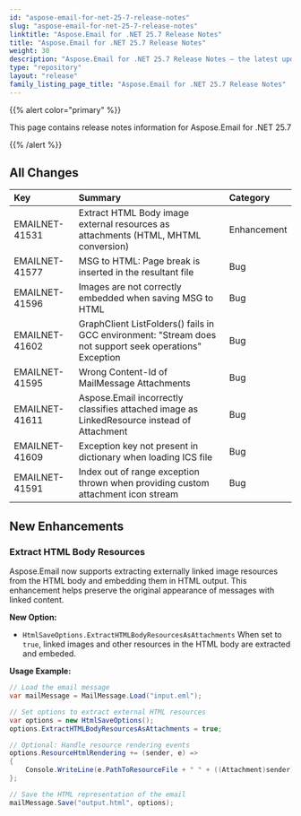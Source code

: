 ```yaml
---
id: "aspose-email-for-net-25-7-release-notes"
slug: "aspose-email-for-net-25-7-release-notes"
linktitle: "Aspose.Email for .NET 25.7 Release Notes"
title: "Aspose.Email for .NET 25.7 Release Notes"
weight: 30
description: "Aspose.Email for .NET 25.7 Release Notes – the latest updates and fixes."
type: "repository"
layout: "release"
family_listing_page_title: "Aspose.Email for .NET 25.7 Release Notes"
---
```


{{% alert color="primary" %}}

This page contains release notes information for Aspose.Email for .NET 25.7

{{% /alert %}}

## **All Changes**

|**Key**|**Summary**|**Category**|
| :- | :- | :- |
|EMAILNET-41531|Extract HTML Body image external resources as attachments (HTML, MHTML conversion)|Enhancement|
|EMAILNET-41577|MSG to HTML: Page break is inserted in the resultant file|Bug|
|EMAILNET-41596|Images are not correctly embedded when saving MSG to HTML|Bug|
|EMAILNET-41602|GraphClient ListFolders() fails in GCC environment: "Stream does not support seek operations" Exception|Bug|
|EMAILNET-41595|Wrong Content-Id of MailMessage Attachments|Bug|
|EMAILNET-41611|Aspose.Email incorrectly classifies attached image as LinkedResource instead of Attachment|Bug|
|EMAILNET-41609|Exception key not present in dictionary when loading ICS file|Bug|
|EMAILNET-41591|Index out of range exception thrown when providing custom attachment icon stream|Bug|


## New Enhancements

### Extract HTML Body Resources

Aspose.Email now supports extracting externally linked image resources from the HTML body and embedding them in HTML output. 
This enhancement helps preserve the original appearance of messages with linked content.

**New Option:**

* `HtmlSaveOptions.ExtractHTMLBodyResourcesAsAttachments`
  When set to `true`, linked images and other resources in the HTML body are extracted and embeded.

**Usage Example:**

```csharp
// Load the email message
var mailMessage = MailMessage.Load("input.eml");

// Set options to extract external HTML resources
var options = new HtmlSaveOptions();
options.ExtractHTMLBodyResourcesAsAttachments = true;

// Optional: Handle resource rendering events
options.ResourceHtmlRendering += (sender, e) =>
{
    Console.WriteLine(e.PathToResourceFile + " " + ((Attachment)sender).ContentId);
};

// Save the HTML representation of the email
mailMessage.Save("output.html", options);
```




